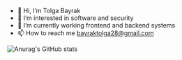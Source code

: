 - 👋 Hi, I’m Tolga Bayrak
- 👀 I’m interested in software and security
- 🌱 I’m currently working frontend and backend systems
- 📫 How to reach me bayraktolga28@gmail.com

![Anurag's GitHub stats](https://github-readme-stats.vercel.app/api?username=tolgabayra&show_icons=true&theme=dracula)



<!---

--->
